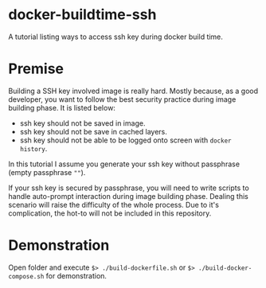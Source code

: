 # docker-buildtime-ssh
A tutorial listing ways to access ssh key during docker build time.

# Premise
Building a SSH key involved image is really hard. Mostly because, as a good developer, you want to follow the best security practice during image building phase. It is listed below:
- ssh key should not be saved in image.
- ssh key should not be save in cached layers.
- ssh key should not be able to be logged onto screen with `docker history`.

In this tutorial I assume you generate your ssh key without passphrase (empty passphrase `""`). 

If your ssh key is secured by passphrase, you will need to write scripts to handle auto-prompt interaction during image building phase. Dealing this scenario will raise the difficulty of the whole process. Due to it's complication, the hot-to will not be included in this repository.

# Demonstration

Open folder and execute `$> ./build-dockerfile.sh` or `$> ./build-docker-compose.sh` for demonstration.
